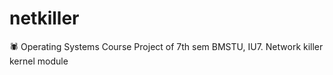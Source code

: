 # netkiller
🕷️ Operating Systems Course Project of 7th sem BMSTU, IU7. Network killer kernel module
